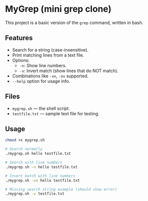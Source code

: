 # MyGrep (mini grep clone)

This project is a basic version of the `grep` command, written in bash.

## Features
- Search for a string (case-insensitive).
- Print matching lines from a text file.
- Options:
  - `-n`: Show line numbers.
  - `-v`: Invert match (show lines that do NOT match).
- Combinations like `-vn`, `-nv` supported.
- `--help` option for usage info.

## Files
- `mygrep.sh` — the shell script.
- `testfile.txt` — sample text file for testing.

## Usage

```bash
chmod +x mygrep.sh

# Search normally
./mygrep.sh hello testfile.txt

# Search with line numbers
./mygrep.sh -n hello testfile.txt

# Invert match with line numbers
./mygrep.sh -vn hello testfile.txt

# Missing search string example (should show error)
./mygrep.sh -v testfile.txt
